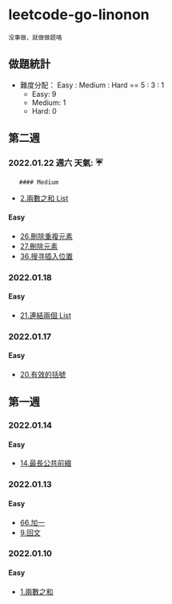 # leetcode-go-linonon
`没事做，就做做题咯`
## 做題統計
- 難度分配： Easy : Medium : Hard == 5 : 3 : 1
    - Easy: 9
    - Medium: 1
    - Hard: 0
## 第二週
### 2022.01.22 週六 天氣: :umbrella: 
       #### Medium
- [2.兩數之和 List](/code/linked-list/0002-addTwoNumbers/README.md) 
#### Easy
- [26.刪除重複元素](/code/array/0026-removeDuplicates/README.md)
- [27.刪除元素](code/array/0027-removeElement/README.md)
- [36.搜寻插入位置](/code/array/0035-searchInsert/README.md) 

### 2022.01.18
#### Easy
- [21.連結兩個 List](/code/linked-list/0021-mergeTwoLists/README.md)

### 2022.01.17
#### Easy
- [20.有效的括號](code/string/0020-isValidKuoHao/README.md)

## 第一週

### 2022.01.14
#### Easy
- [14.最長公共前綴](/code/string/0014-longestCommonPrefix/README.md)

### 2022.01.13
#### Easy
- [66.加一](/code/array/0066-plusOne/README.md)
- [9.回文](code/math/0009-isPalindrome/README.md)

### 2022.01.10
#### Easy
- [1.兩數之和](/code/array/0001-twoSum/README.md)
